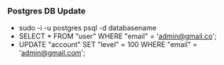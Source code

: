 ### Postgres DB Update

- sudo -i -u postgres
  psql -d databasename
- SELECT * FROM "user" WHERE "email" = 'admin@gmail.co';   
- UPDATE "account"
   SET "level" = 100
   WHERE "email" = 'admin@gmail.com';

